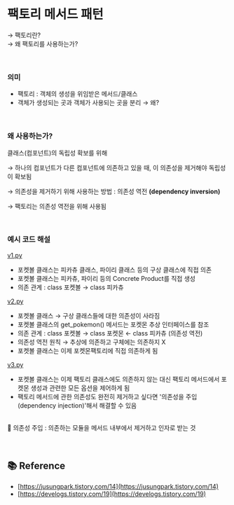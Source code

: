 # 팩토리 메서드 패턴
→ 팩토리란? <br />
→ 왜 팩토리를 사용하는가? <br />

<br />

### 의미

- 팩토리 : 객체의 생성을 위임받은 메서드/클래스
- 객체가 생성되는 곳과 객체가 사용되는 곳을 분리 → 왜?

<br />

### 왜 사용하는가?

클래스(컴포넌트)의 독립성 확보를 위해 

→ 하나의 컴포넌트가 다른 컴포넌트에 의존하고 있을 때, 이 의존성을 제거해야 독립성이 확보됨

→ 의존성을 제거하기 위해 사용하는 방법 : 의존성 역전 **(**dependency inversion**)**

→ 팩토리는 의존성 역전을 위해 사용됨

<br />

### 예시 코드 해설 
[v1.py](https://github.com/jimin-lee-mjl/python-design-patterns/blob/master/Factory_method/v1.py)
- 포켓볼 클래스는 피카츄 클래스, 파이리 클래스 등의 구상 클래스에 직접 의존
- 포켓볼 클래스는 피카츄, 파이리 등의 Concrete Product를 직접 생성
- 의존 관계 : class 포켓볼 → class 피카츄

[v2.py](https://github.com/jimin-lee-mjl/python-design-patterns/blob/master/Factory_method/v2.py)
- 포켓볼 클래스 → 구상 클래스들에 대한 의존성이 사라짐
- 포켓볼 클래스의 get_pokemon() 메서드는 포켓몬 추상 인터페이스를 참조
- 의존 관계 : class 포켓볼 → class 포켓몬 ← class 피카츄 (의존성 역전)
- 의존성 역전 원칙 → 추상에 의존하고 구체에는 의존하지 X
- 포켓볼 클래스는 이제 포켓몬팩토리에 직접 의존하게 됨

[v3.py](https://github.com/jimin-lee-mjl/python-design-patterns/blob/master/Factory_method/v3.py)
- 포켓볼 클래스는 이제 팩토리 클래스에도 의존하지 않는 대신 팩토리 메서드에서 포켓몬 생성과 관련한 모든 옵션을 제어하게 됨
- 팩토리 메서드에 관한 의존성도 완전히 제거하고 싶다면 '의존성을 주입(dependency injection)'해서 해결할 수 있음

<br />
💬 의존성 주입 : 의존하는 모듈을 메서드 내부에서 제거하고 인자로 받는 것
<br />
<br />
<br />

## 📚 Reference

- [https://jusungpark.tistory.com/14](https://jusungpark.tistory.com/14)
- [https://develogs.tistory.com/19](https://develogs.tistory.com/19)